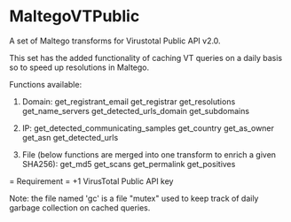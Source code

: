 # MaltegoVTPublic
A set of Maltego transforms for Virustotal Public API v2.0. 

This set has the added functionality of caching VT queries on a daily basis so to speed up resolutions in Maltego.

Functions available:

1) Domain:
  get_registrant_email
  get_registrar
  get_resolutions
  get_name_servers
  get_detected_urls_domain
  get_subdomains
  
2) IP:
  get_detected_communicating_samples
  get_country
  get_as_owner
  get_asn
  get_detected_urls
  
3) File (below functions are merged into one transform to enrich a given SHA256):
  get_md5
  get_scans
  get_permalink
  get_positives

= Requirement =
  +1 VirusTotal Public API key

Note: the file named 'gc' is a file "mutex" used to keep track of daily garbage collection on cached queries.
